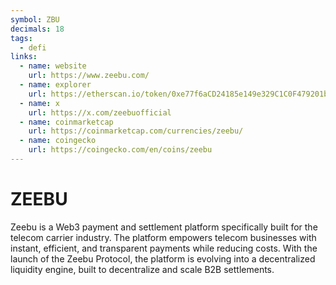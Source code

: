 ```yaml
---
symbol: ZBU
decimals: 18
tags:
  - defi
links:
  - name: website
    url: https://www.zeebu.com/
  - name: explorer
    url: https://etherscan.io/token/0xe77f6aCD24185e149e329C1C0F479201b9Ec2f4B
  - name: x
    url: https://x.com/zeebuofficial
  - name: coinmarketcap
    url: https://coinmarketcap.com/currencies/zeebu/
  - name: coingecko
    url: https://coingecko.com/en/coins/zeebu
---
```


# ZEEBU

Zeebu is a Web3 payment and settlement platform specifically built for the telecom carrier industry. The platform empowers telecom businesses with instant, efficient, and transparent payments while reducing costs. With the launch of the Zeebu Protocol, the platform is evolving into a decentralized liquidity engine, built to decentralize and scale B2B settlements.
